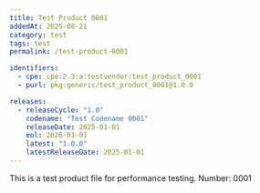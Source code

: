 ```yaml
---
title: Test Product 0001
addedAt: 2025-08-21
category: test
tags: test
permalink: /test-product-0001

identifiers:
  - cpe: cpe:2.3:a:testvendor:test_product_0001
  - purl: pkg:generic/test_product_0001@1.0.0

releases:
  - releaseCycle: "1.0"
    codename: "Test Codename 0001"
    releaseDate: 2025-01-01
    eol: 2026-01-01
    latest: "1.0.0"
    latestReleaseDate: 2025-01-01
---
```


This is a test product file for performance testing. Number: 0001
